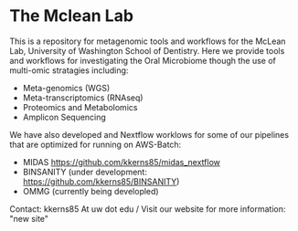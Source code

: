 # The Mclean Lab

This is a repository for metagenomic tools and workflows for the McLean Lab, University of Washington School of Dentistry. 
Here we provide tools and workflows for investigating the Oral Microbiome though the use of multi-omic stratagies including:
- Meta-genomics (WGS)
- Meta-transcriptomics (RNAseq)
- Proteomics and Metabolomics
- Amplicon Sequencing 

We have also developed and Nextflow worklows for some of our pipelines that are optimized for running on AWS-Batch:
- MIDAS https://github.com/kkerns85/midas_nextflow
- BINSANITY (under development: https://github.com/kkerns85/BINSANITY)
- OMMG (currently being developled)










Contact: kkerns85 At uw dot edu /
Visit our website for more information: "new site"
